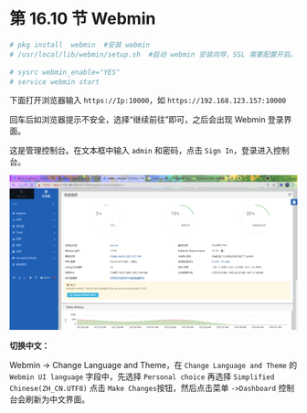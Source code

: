 # 第 16.10 节 Webmin

```sh
# pkg install  webmin  #安装 webmin
# /usr/local/lib/webmin/setup.sh  #启动 webmin 安装向导，SSL 需要配置开启。
```

```sh
# sysrc webmin_enable="YES"
# service webmin start
```

下面打开浏览器输入 `https://Ip:10000`，如 `https://192.168.123.157:10000`

回车后如浏览器提示不安全，选择“继续前往”即可，之后会出现 Webmin 登录界面。

这是管理控制台。在文本框中输入 `admin` 和密码，点击 `Sign In`，登录进入控制台。

![树莓派4](../.gitbook/assets/webmin.png)

**切换中文：**

Webmin -> Change Language and Theme，在 `Change Language and Theme` 的 `Webmin UI language` 字段中，先选择 `Personal choice` 再选择 `Simplified Chinese(ZH_CN.UTF8)` 点击 `Make Changes`按钮，然后点击菜单 `->Dashboard` 控制台会刷新为中文界面。
